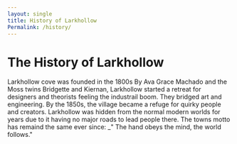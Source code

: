 ```yaml
---
layout: single
title: History of Larkhollow 
Permalink: /history/
---
```

# The History of Larkhollow
Larkhollow cove was founded in the 1800s By Ava Grace Machado and the Moss twins Bridgette and Kiernan, Larkhollow started a retreat for designers and theorists feeling the industrail boom. They bridged art and engineering. By the 1850s, the village became a refuge for quirky people and creators. Larkhollow was hidden from the normal modern worlds for years due to it having no major roads to lead people there. The towns motto has remaind the same ever since: _" The hand obeys the mind, the world follows."